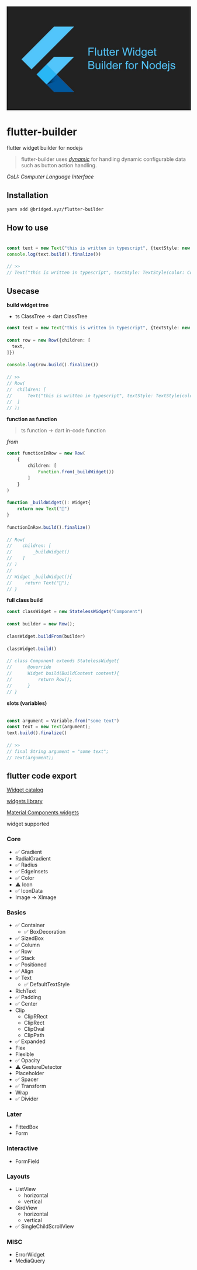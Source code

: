 ![](./docs/cover.jpg)

# flutter-builder

flutter widget builder for nodejs
> flutter-builder uses *[dynamic](https://github.com/bridgedxyz/dynamic)* for handling dynamic configurable data such as button action handling.

*CoLI: Computer Language Interface*

## Installation
``` sh
yarn add @bridged.xyz/flutter-builder
```

## How to use

```ts

const text = new Text("this is written in typescript", {textStyle: new TextStyle(color: Colors.black)})
console.log(text.build().finalize())

// >>
// Text("this is written in typescript", textStyle: TextStyle(color: Colors.black))

```

## Usecase
**build widget tree**
- ts ClassTree -> dart ClassTree



``` typescript
const text = new Text("this is written in typescript", {textStyle: new TextStyle(color: Colors.black)})

const row = new Row({children: [
  text,
]})

console.log(row.build().finalize())

// >>
// Row(
//	children: [
// 		Text("this is written in typescript", textStyle: TextStyle(color: Colors.black))
// 	]
// );
```





**function as function**
> ts function -> dart in-code function

*from*
``` ts
const functionInRow = new Row(
    {
        children: [
            Function.from(_buildWidget())
        ]
    }
)

function _buildWidget(): Widget{
    return new Text("👋")
}

functionInRow.build().finalize()

// Row(
//    children: [
//        _buildWidget()
//    ]
// )
//
// Widget _buildWidget(){
//     return Text("👋");
// }
```



**full class build**

```typescript
const classWidget = new StatelessWidget("Component")

const builder = new Row();

classWidget.buildFrom(builder)

classWidget.build()

// class Component extends StatelessWidget{
// 		@override
//		Widget build(BuildContext context){
//			return Row();
//		}
// }

```



**slots (variables)**

```typescript

const argument = Variable.from("some text")
const text = new Text(argument);
text.build().finalize()

// >>
// final String argument = "some text";
// Text(argument);

```







## flutter code export

[Widget catalog](https://flutter.dev/docs/development/ui/widgets)

[widgets library](https://api.flutter.dev/flutter/widgets/widgets-library.html)

[Material Components widgets](https://flutter.dev/docs/development/ui/widgets/material)

widget supported

### Core

- ✅ Gradient
- RadialGradient
- ✅ Radius
- ✅ EdgeInsets
- ✅ Color
- ⚠️ Icon
- ✅ IconData
- Image → XImage

### Basics

- ✅ Container
    - ✅ BoxDecoration
- ✅ SizedBox
- ✅ Column
- ✅ Row
- ✅ Stack
- ✅ Positioned
- ✅ Align
- ✅ Text
    - ✅ DefaultTextStyle
- RichText
- ✅ Padding
- ✅ Center
- Clip
    - ClipRRect
    - ClipRect
    - ClipOval
    - ClipPath
- ✅ Expanded
- Flex
- Flexible
- ✅ Opacity
- ⚠️ GestureDetector
- Placeholder
- ✅ Spacer
- ✅ Transform
- Wrap
- ✅ Divider

### Later

- FittedBox
- Form

### Interactive

- FormField

### Layouts

- ListView
    - horizontal
    - vertical
- GirdView
    - horizontal
    - vertical
- ✅ SingleChildScrollView

### MISC

- ErrorWidget
- MediaQuery
